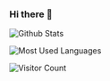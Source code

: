 ### Hi there 👋

<!--
**qqqswd/qqqswd** is a ✨ _special_ ✨ repository because its `README.md` (this file) appears on your GitHub profile.

Here are some ideas to get you started:

- 🔭 I’m currently working on ...
- 🌱 I’m currently learning ...
- 👯 I’m looking to collaborate on ...
- 🤔 I’m looking for help with ...
- 💬 Ask me about ...
- 📫 How to reach me: ...
- 😄 Pronouns: ...
- ⚡ Fun fact: ...
-->

<!--  -->
![Github Stats](https://github-readme-stats.vercel.app/api?username=qqqswd&show_icons=true&theme=dark&count_private=true)

![Most Used Languages](https://github-readme-stats.vercel.app/api/top-langs/?username=qqqswd&theme=dark&layout=compact)

![Visitor Count](https://profile-counter.glitch.me/qqqswd/count.svg)
